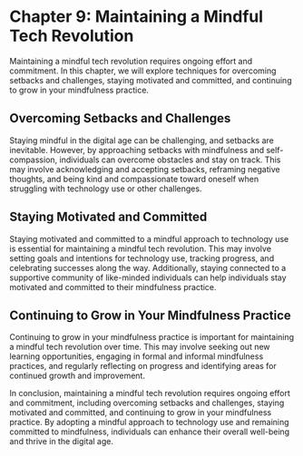 Chapter 9: Maintaining a Mindful Tech Revolution
================================================

Maintaining a mindful tech revolution requires ongoing effort and commitment. In this chapter, we will explore techniques for overcoming setbacks and challenges, staying motivated and committed, and continuing to grow in your mindfulness practice.

Overcoming Setbacks and Challenges
----------------------------------

Staying mindful in the digital age can be challenging, and setbacks are inevitable. However, by approaching setbacks with mindfulness and self-compassion, individuals can overcome obstacles and stay on track. This may involve acknowledging and accepting setbacks, reframing negative thoughts, and being kind and compassionate toward oneself when struggling with technology use or other challenges.

Staying Motivated and Committed
-------------------------------

Staying motivated and committed to a mindful approach to technology use is essential for maintaining a mindful tech revolution. This may involve setting goals and intentions for technology use, tracking progress, and celebrating successes along the way. Additionally, staying connected to a supportive community of like-minded individuals can help individuals stay motivated and committed to their mindfulness practice.

Continuing to Grow in Your Mindfulness Practice
-----------------------------------------------

Continuing to grow in your mindfulness practice is important for maintaining a mindful tech revolution over time. This may involve seeking out new learning opportunities, engaging in formal and informal mindfulness practices, and regularly reflecting on progress and identifying areas for continued growth and improvement.

In conclusion, maintaining a mindful tech revolution requires ongoing effort and commitment, including overcoming setbacks and challenges, staying motivated and committed, and continuing to grow in your mindfulness practice. By adopting a mindful approach to technology use and remaining committed to mindfulness, individuals can enhance their overall well-being and thrive in the digital age.
